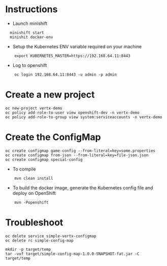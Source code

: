 # Instructions

* Launch minishift

```
  minishift start
  minishit docker-env
```

* Setup the Kubernetes ENV variable required on your machine 

```
    export KUBERNETES_MASTER=https://192.168.64.11:8443
```    
* Log to openshift
```    
    oc login 192.168.64.11:8443 -u admin -p admin
```    
# Create a new project
    
    oc new-project vertx-demo
    oc policy add-role-to-user view openshift-dev -n vertx-demo
    oc policy add-role-to-group view system:serviceaccounts -n vertx-demo
    
# Create the ConfigMap

    oc create configmap game-config --from-literal=key=some.properties
    oc create configmap from-json --from-literal=key=file-json.json
    oc create configmap special-config    

* To compile
```
    mvn clean install
```    
* To build the docker image, generate the Kubernetes config file and deploy on OpenShift 
```
    mvn -Popenshift   
```

# Troubleshoot

    oc delete service simple-vertx-configmap
    oc delete rc simple-config-map
    
    mkdir -p target/temp
    tar -vxf target/simple-config-map-1.0.0-SNAPSHOT-fat.jar -C target/temp

